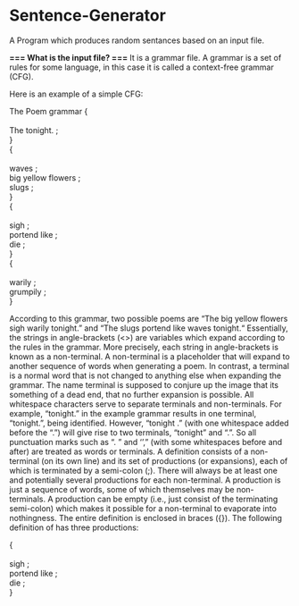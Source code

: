 Sentence-Generator
==================

A Program which produces random sentances based on an input file. 

**=== What is the input file? ===** 
It is a grammar file. A grammar is a set of rules for some language, in this case it is called a context-free grammar (CFG).  

Here is an example of a simple CFG:  
  
The Poem grammar
    {  
    <start>  
    The <object> <verb> tonight. ;  
    }  
    {  
    <object>  
    waves ;  
    big yellow flowers ;  
    slugs ;  
    }  
    {  
    <verb>  
    sigh <adverb> ;  
    portend like <object> ;  
    die <adverb> ;  
    }  
    {  
    <adverb>  
    warily ;  
    grumpily ;  
    }  
  
According to this grammar, two possible poems are “The big yellow flowers sigh warily tonight.” and
“The slugs portend like waves tonight.“ Essentially, the strings in angle-brackets (<>) are variables which
expand according to the rules in the grammar.
More precisely, each string in angle-brackets is known as a non-terminal. A non-terminal is a placeholder
that will expand to another sequence of words when generating a poem. In contrast, a terminal is a normal
word that is not changed to anything else when expanding the grammar. The name terminal is supposed to
conjure up the image that its something of a dead end, that no further expansion is possible.
All whitespace characters serve to separate terminals and non-terminals. For example, “tonight.” in
the example grammar results in one terminal, “tonight.”, being identified. However, “tonight .” (with
one whitespace added before the “.”) will give rise to two terminals, “tonight” and “.”. So all punctuation
marks such as “. ” and ‘’,” (with some whitespaces before and after) are treated as words or terminals.
A definition consists of a non-terminal (on its own line) and its set of productions (or expansions), each of
which is terminated by a semi-colon (;). There will always be at least one and potentially several productions
for each non-terminal. A production is just a sequence of words, some of which themselves may be non-
terminals. A production can be empty (i.e., just consist of the terminating semi-colon) which makes it
possible for a non-terminal to evaporate into nothingness. The entire definition is enclosed in braces ({}).
The following definition of <verb> has three productions:  

{  
<verb>  
sigh <adverb> ;  
portend like <object> ;  
die <adverb> ;  
}  
